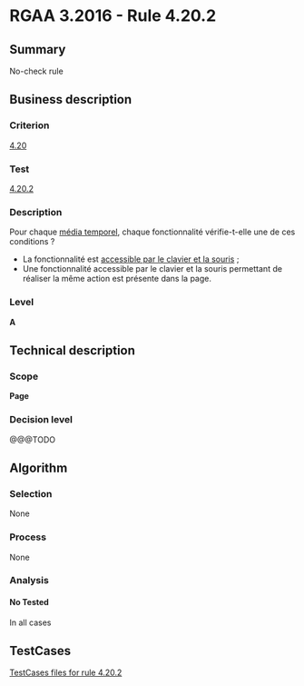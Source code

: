 # RGAA 3.2016 - Rule 4.20.2

## Summary
No-check rule


## Business description

### Criterion
[4.20](http://references.modernisation.gouv.fr/rgaa-accessibilite/2016/criteres.html#crit-4-20)

### Test
[4.20.2](http://references.modernisation.gouv.fr/rgaa-accessibilite/2016/criteres.html#test-4-20-2)

### Description
<div lang="fr">Pour chaque <a href="http://references.modernisation.gouv.fr/rgaa-accessibilite/2016/glossaire.html#mdia-temporel-type-son-vido-et-synchronis">m&#xE9;dia temporel</a>, chaque fonctionnalit&#xE9; v&#xE9;rifie-t-elle une de ces conditions&nbsp;? <ul><li>La fonctionnalit&#xE9; est <a href="http://references.modernisation.gouv.fr/rgaa-accessibilite/2016/glossaire.html#accessible-et-activable-par-le-clavier-et-la-souris">accessible par le clavier et la souris</a>&nbsp;;</li> <li>Une fonctionnalit&#xE9; accessible par le clavier et la souris permettant de r&#xE9;aliser la m&#xEA;me action est pr&#xE9;sente dans la page.</li> </ul></div>

### Level
**A**


## Technical description

### Scope
**Page**

### Decision level
@@@TODO


## Algorithm

### Selection
None

### Process
None

### Analysis

#### No Tested
In all cases


##  TestCases

[TestCases files for rule 4.20.2](https://github.com/Asqatasun/Asqatasun/tree/develop/rules/rules-rgaa3.2016/src/test/resources/testcases/rgaa32016/Rgaa32016Rule042002/)



